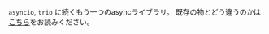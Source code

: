 `asyncio`, `trio` に続くもう一つのasyncライブラリ。
既存の物とどう違うのかは[こちら](https://asyncgui.github.io/asyncgui/)をお読みください。
